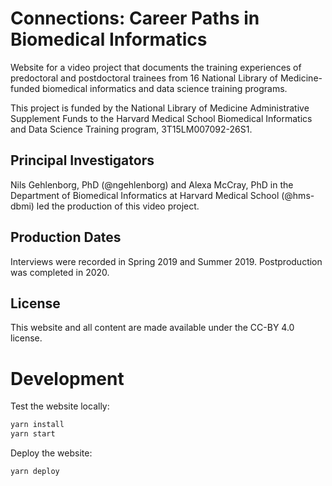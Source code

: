 # Connections: Career Paths in Biomedical Informatics

Website for a video project that documents the training experiences of predoctoral and postdoctoral trainees from 16 National Library of Medicine-funded biomedical informatics and data science training programs.

This project is funded by the National Library of Medicine Administrative Supplement Funds to the Harvard Medical School Biomedical Informatics and Data Science Training program, 3T15LM007092-26S1. 

## Principal Investigators
Nils Gehlenborg, PhD (@ngehlenborg) and Alexa McCray, PhD in the Department of Biomedical Informatics at Harvard Medical School (@hms-dbmi) led the production of this video project.

## Production Dates
Interviews were recorded in Spring 2019 and Summer 2019. Postproduction was completed in 2020. 

## License
This website and all content are made available under the CC-BY 4.0 license.


# Development

Test the website locally:
```sh
yarn install
yarn start
```

Deploy the website:
```sh
yarn deploy
```

